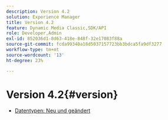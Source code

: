 ```yaml
---
description: Version 4.2
solution: Experience Manager
title: Version 4.2
feature: Dynamic Media Classic,SDK/API
role: Developer,Admin
exl-id: 852036d1-8d63-418e-848f-32e17083f88a
source-git-commit: fcda99340a18d5037157723bb3bdca5fa9df3277
workflow-type: tm+mt
source-wordcount: '13'
ht-degree: 23%

---
```


# Version 4.2{#version}

* [Datentypen: Neu und geändert](r-4-2-types.md)
